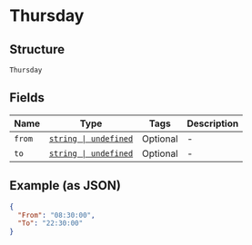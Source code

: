 
# Thursday

## Structure

`Thursday`

## Fields

| Name | Type | Tags | Description |
|  --- | --- | --- | --- |
| `from` | [`string \| undefined`](../../doc/models/string-enum.md) | Optional | - |
| `to` | [`string \| undefined`](../../doc/models/string-enum.md) | Optional | - |

## Example (as JSON)

```json
{
  "From": "08:30:00",
  "To": "22:30:00"
}
```

